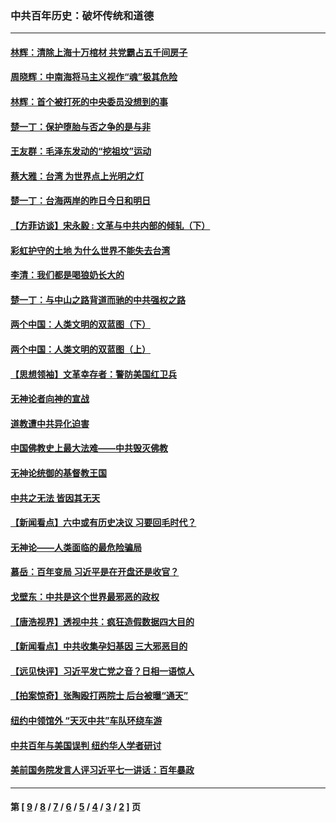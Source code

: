 ### 中共百年历史：破坏传统和道德
---
#### [林辉：清除上海十万棺材 共党霸占五千间房子](../../pages/nf1176114/n14033735.md?08310430) 
#### [周晓辉：中南海将马主义视作“魂”极其危险](../../pages/nf1176114/n14026892.md?08310430) 
#### [林辉：首个被打死的中央委员没想到的事](../../pages/nf1176114/n13987400.md?08310430) 
#### [楚一丁：保护堕胎与否之争的是与非](../../pages/nf1176114/n13815642.md?08310430) 
#### [王友群：毛泽东发动的“挖祖坟”运动](../../pages/nf1176114/n13723639.md?08310430) 
#### [蔡大雅：台湾 为世界点上光明之灯](../../pages/nf1176114/n13531530.md?08310430) 
#### [楚一丁：台海两岸的昨日今日和明日](../../pages/nf1176114/n13531468.md?08310430) 
#### [【方菲访谈】宋永毅 : 文革与中共内部的倾轧（下）](../../pages/nf1176114/n13486836.md?08310430) 
#### [彩虹护守的土地 为什么世界不能失去台湾](../../pages/nf1176114/n13476849.md?08310430) 
#### [李清：我们都是喝狼奶长大的](../../pages/nf1176114/n13471478.md?08310430) 
#### [楚一丁：与中山之路背道而驰的中共强权之路](../../pages/nf1176114/n13437270.md?08310430) 
#### [两个中国：人类文明的双蓝图（下）](../../pages/nf1176114/n13423132.md?08310430) 
#### [两个中国：人类文明的双蓝图（上）](../../pages/nf1176114/n13422687.md?08310430) 
#### [【思想领袖】文革幸存者：警防美国红卫兵](../../pages/nf1176114/n13339289.md?08310430) 
#### [无神论者向神的宣战](../../pages/nf1176114/n13281535.md?08310430) 
#### [道教遭中共异化迫害](../../pages/nf1176114/n13281463.md?08310430) 
#### [中国佛教史上最大法难——中共毁灭佛教](../../pages/nf1176114/n13281397.md?08310430) 
#### [无神论统御的基督教王国](../../pages/nf1176114/n13281280.md?08310430) 
#### [中共之无法 皆因其无天](../../pages/nf1176114/n13281088.md?08310430) 
#### [【新闻看点】六中或有历史决议 习要回毛时代？](../../pages/nf1176114/n13222895.md?08310430) 
#### [无神论——人类面临的最危险骗局](../../pages/nf1176114/n13196137.md?08310430) 
#### [慕岳：百年变局 习近平是在开盘还是收官？](../../pages/nf1176114/n13206516.md?08310430) 
#### [戈壁东：中共是这个世界最邪恶的政权](../../pages/nf1176114/n13085641.md?08310430) 
#### [【唐浩视界】透视中共：疯狂造假数据四大目的](../../pages/nf1176114/n13080590.md?08310430) 
#### [【新闻看点】中共收集孕妇基因 三大邪恶目的](../../pages/nf1176114/n13077182.md?08310430) 
#### [【远见快评】习近平发亡党之音？日相一语惊人](../../pages/nf1176114/n13074809.md?08310430) 
#### [【拍案惊奇】张陶殴打两院士 后台被曝“通天”](../../pages/nf1176114/n13070496.md?08310430) 
#### [纽约中领馆外 “天灭中共”车队环绕车游](../../pages/nf1176114/n13070693.md?08310430) 
#### [中共百年与美国误判 纽约华人学者研讨](../../pages/nf1176114/n13067969.md?08310430) 
#### [美前国务院发言人评习近平七一讲话：百年暴政](../../pages/nf1176114/n13066986.md?08310430) 

---
#### 第 [ [9](./9.md?08310430) / [8](./8.md?08310430) / [7](./7.md?08310430) / [6](./6.md?08310430) / [5](./5.md?08310430) / [4](./4.md?08310430) / [3](./3.md?08310430) / [2](./2.md?08310430) ] 页
